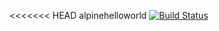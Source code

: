 <<<<<<< HEAD
alpinehelloworld
[![Build Status](http://100.25.215.144:8080/buildStatus/icon?job=deploy-helloworld)](http://100.25.215.144:8080/job/deploy-helloworld/)
